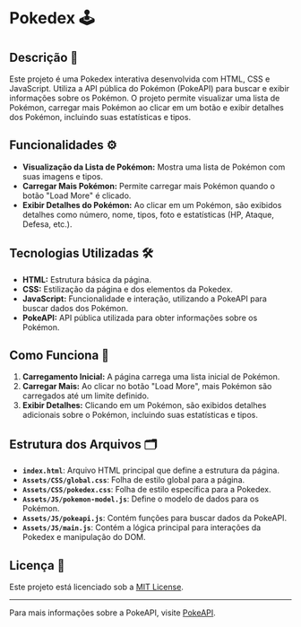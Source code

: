 # Pokedex 🕹️

## Descrição 📜

Este projeto é uma Pokedex interativa desenvolvida com HTML, CSS e JavaScript. Utiliza a API pública do Pokémon (PokeAPI) para buscar e exibir informações sobre os Pokémon. O projeto permite visualizar uma lista de Pokémon, carregar mais Pokémon ao clicar em um botão e exibir detalhes dos Pokémon, incluindo suas estatísticas e tipos.

## Funcionalidades ⚙️

- **Visualização da Lista de Pokémon:** Mostra uma lista de Pokémon com suas imagens e tipos.
- **Carregar Mais Pokémon:** Permite carregar mais Pokémon quando o botão "Load More" é clicado.
- **Exibir Detalhes do Pokémon:** Ao clicar em um Pokémon, são exibidos detalhes como número, nome, tipos, foto e estatísticas (HP, Ataque, Defesa, etc.).

## Tecnologias Utilizadas 🛠️

- **HTML:** Estrutura básica da página.
- **CSS:** Estilização da página e dos elementos da Pokedex.
- **JavaScript:** Funcionalidade e interação, utilizando a PokeAPI para buscar dados dos Pokémon.
- **PokeAPI:** API pública utilizada para obter informações sobre os Pokémon.

## Como Funciona 🚀

1. **Carregamento Inicial:** A página carrega uma lista inicial de Pokémon.
2. **Carregar Mais:** Ao clicar no botão "Load More", mais Pokémon são carregados até um limite definido.
3. **Exibir Detalhes:** Clicando em um Pokémon, são exibidos detalhes adicionais sobre o Pokémon, incluindo suas estatísticas e tipos.

## Estrutura dos Arquivos 🗂️

- **`index.html`**: Arquivo HTML principal que define a estrutura da página.
- **`Assets/CSS/global.css`**: Folha de estilo global para a página.
- **`Assets/CSS/pokedex.css`**: Folha de estilo específica para a Pokedex.
- **`Assets/JS/pokemon-model.js`**: Define o modelo de dados para os Pokémon.
- **`Assets/JS/pokeapi.js`**: Contém funções para buscar dados da PokeAPI.
- **`Assets/JS/main.js`**: Contém a lógica principal para interações da Pokedex e manipulação do DOM.

## Licença 📝

Este projeto está licenciado sob a [MIT License](LICENSE).

---

Para mais informações sobre a PokeAPI, visite [PokeAPI](https://pokeapi.co/).

